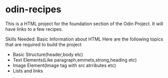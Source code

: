 # odin-recipes
This is a HTML project for the foundation section of the Odin Project. It will have links to a few recipes.

Skills Needed:
Basic Information about HTML
Here are the following topics that are required to build the project
<ul>
<li>Basic Structure(header,body etc)</li>
<li>Text Elements(Like paragraph,emmets,strong,heading etc)</li>
<li>Image Element(Image tag with src atrributes etc)</li>
<li>Lists and links</li>
</ul>